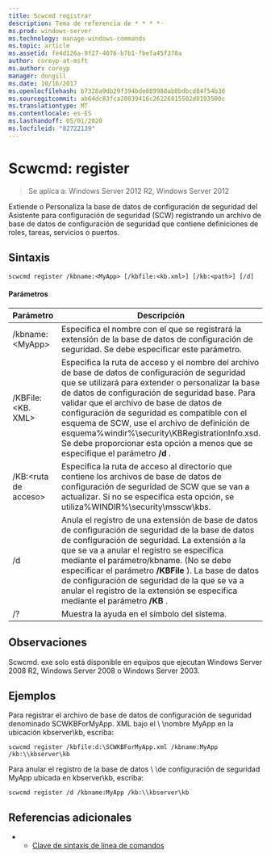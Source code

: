```yaml
---
title: Scwcmd registrar
description: Tema de referencia de * * * *-
ms.prod: windows-server
ms.technology: manage-windows-commands
ms.topic: article
ms.assetid: fe4d126a-9f27-4076-b7b1-fbefa45f378a
author: coreyp-at-msft
ms.author: coreyp
manager: dongill
ms.date: 10/16/2017
ms.openlocfilehash: b7328a9db29f394bde089988ab0bdbcd84f54b30
ms.sourcegitcommit: ab64dc83fca28039416c26226815502d0193500c
ms.translationtype: MT
ms.contentlocale: es-ES
ms.lasthandoff: 05/01/2020
ms.locfileid: "82722139"
---
```

# <a name="scwcmd-register"></a>Scwcmd: register

> Se aplica a: Windows Server 2012 R2, Windows Server 2012

Extiende o Personaliza la base de datos de configuración de seguridad del Asistente para configuración de seguridad (SCW) registrando un archivo de base de datos de configuración de seguridad que contiene definiciones de roles, tareas, servicios o puertos.

## <a name="syntax"></a>Sintaxis

```
scwcmd register /kbname:<MyApp> [/kbfile:<kb.xml>] [/kb:<path>] [/d]
```

#### <a name="parameters"></a>Parámetros

|Parámetro|Descripción|
|---------|-----------|
|/kbname:\<MyApp>|Especifica el nombre con el que se registrará la extensión de la base de datos de configuración de seguridad. Se debe especificar este parámetro.|
|/KBFile:\<KB. XML>|Especifica la ruta de acceso y el nombre del archivo de base de datos de configuración de seguridad que se utilizará para extender o personalizar la base de datos de configuración de seguridad base. Para validar que el archivo de base de datos de configuración de seguridad es compatible con el esquema de SCW, use el archivo de definición de esquema%windir%\security\KBRegistrationInfo.xsd. Se debe proporcionar esta opción a menos que se especifique el parámetro **/d** .|
|/KB:\<ruta de acceso>|Especifica la ruta de acceso al directorio que contiene los archivos de base de datos de configuración de seguridad de SCW que se van a actualizar. Si no se especifica esta opción, se utiliza%WINDIR%\security\msscw\kbs.|
|/d|Anula el registro de una extensión de base de datos de configuración de seguridad de la base de datos de configuración de seguridad. La extensión a la que se va a anular el registro se especifica mediante el parámetro/kbname. (No se debe especificar el parámetro **/KBFile** ). La base de datos de configuración de seguridad de la que se va a anular el registro de la extensión se especifica mediante el parámetro **/KB** .|
|/?|Muestra la ayuda en el símbolo del sistema.|

## <a name="remarks"></a>Observaciones

Scwcmd. exe solo está disponible en equipos que ejecutan Windows Server 2008 R2, Windows Server 2008 o Windows Server 2003.

## <a name="examples"></a>Ejemplos

Para registrar el archivo de base de datos de configuración de seguridad denominado SCWKBForMyApp. XML bajo el \\ \\nombre MyApp en la ubicación kbserver\kb, escriba:
```
scwcmd register /kbfile:d:\SCWKBForMyApp.xml /kbname:MyApp /kb:\\kbserver\kb
```
Para anular el registro de la base de datos \\ \\de configuración de seguridad MyApp ubicada en kbserver\kb, escriba:
```
scwcmd register /d /kbname:MyApp /kb:\\kbserver\kb
```

## <a name="additional-references"></a>Referencias adicionales

-   - [Clave de sintaxis de línea de comandos](command-line-syntax-key.md)